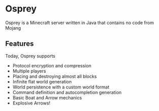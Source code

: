# Osprey
Osprey is a Minecraft server written in Java that contains no code from Mojang

## Features
Today, Osprey supports
* Protocol encryption and compression
* Multiple players
* Placing and destroying almost all blocks
* Infinite flat world generation
* World persistence with a custom world format
* Command definition and autocompletion generation
* Basic Boat and Arrow mechanics
* Explosive Arrows!
